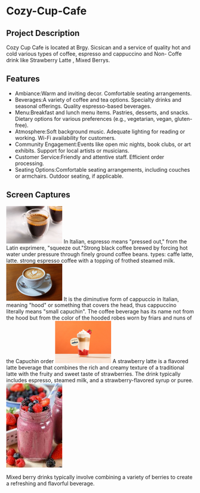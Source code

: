 # Cozy-Cup-Cafe

## Project Description
Cozy Cup Cafe is located at Brgy. Sicsican and a service of quality hot and cold  various types of coffee, espresso and cappuccino and Non- Coffe drink like Strawberry Latte , Mixed Berrys.



## Features

- Ambiance:Warm and inviting decor.
Comfortable seating arrangements.
- Beverages:A variety of coffee and tea options.
Specialty drinks and seasonal offerings.
Quality espresso-based beverages.
- Menu:Breakfast and lunch menu items.
Pastries, desserts, and snacks.
Dietary options for various preferences (e.g., vegetarian, vegan, gluten-free).
- Atmosphere:Soft background music.
Adequate lighting for reading or working.
Wi-Fi availability for customers.
- Community Engagement:Events like open mic nights, book clubs, or art exhibits.
Support for local artists or musicians.
- Customer Service:Friendly and attentive staff.
Efficient order processing.
- Seating Options:Comfortable seating arrangements, including couches or armchairs.
Outdoor seating, if applicable.

## Screen Captures
<img src="1.jpg" width="150"/>
In Italian, espresso means "pressed out," from the Latin exprimere, "squeeze out."Strong black coffee brewed by forcing hot water under pressure through finely ground coffee beans. types: caffe latte, latte. strong espresso coffee with a topping of frothed steamed milk.

<img src="2.jpg" width="150"/>
It is the diminutive form of cappuccio in Italian, meaning "hood" or something that covers the head, thus cappuccino literally means "small capuchin". The coffee beverage has its name not from the hood but from the color of the hooded robes worn by friars and nuns of the Capuchin order

<img src="4.jpg" width="150"/>
A strawberry latte is a flavored latte beverage that combines the rich and creamy texture of a traditional latte with the fruity and sweet taste of strawberries. The drink typically includes espresso, steamed milk, and a strawberry-flavored syrup or puree.
<img src="5.jpg" width="150"/>

Mixed berry drinks typically involve combining a variety of berries to create a refreshing and flavorful beverage. 


